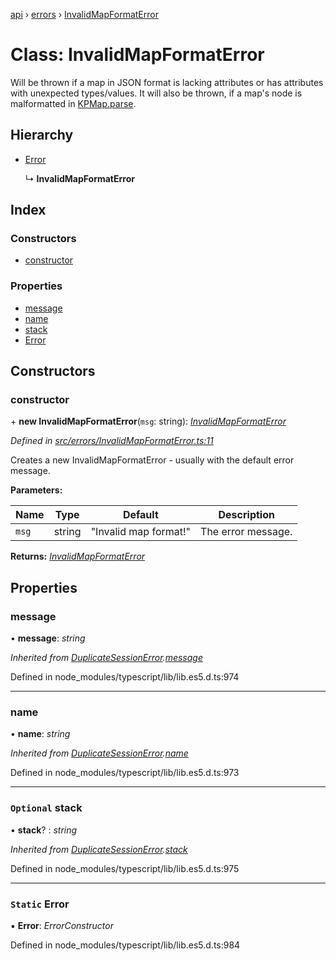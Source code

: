 [api](../README.md) › [errors](../modules/errors.md) › [InvalidMapFormatError](errors.invalidmapformaterror.md)

# Class: InvalidMapFormatError

Will be thrown if a map in JSON format is lacking attributes or has
attributes with unexpected types/values. It will also be thrown, if a map's node
is malformatted in [KPMap.parse](models.kpmap.md#static-parse).

## Hierarchy

* [Error](errors.duplicatesessionerror.md#static-error)

  ↳ **InvalidMapFormatError**

## Index

### Constructors

* [constructor](errors.invalidmapformaterror.md#constructor)

### Properties

* [message](errors.invalidmapformaterror.md#message)
* [name](errors.invalidmapformaterror.md#name)
* [stack](errors.invalidmapformaterror.md#optional-stack)
* [Error](errors.invalidmapformaterror.md#static-error)

## Constructors

###  constructor

\+ **new InvalidMapFormatError**(`msg`: string): *[InvalidMapFormatError](errors.invalidmapformaterror.md)*

*Defined in [src/errors/InvalidMapFormatError.ts:11](https://github.com/KainPlan/api/blob/3eeae78/src/errors/InvalidMapFormatError.ts#L11)*

Creates a new InvalidMapFormatError - usually with the default error message.

**Parameters:**

Name | Type | Default | Description |
------ | ------ | ------ | ------ |
`msg` | string | "Invalid map format!" | The error message.  |

**Returns:** *[InvalidMapFormatError](errors.invalidmapformaterror.md)*

## Properties

###  message

• **message**: *string*

*Inherited from [DuplicateSessionError](errors.duplicatesessionerror.md).[message](errors.duplicatesessionerror.md#message)*

Defined in node_modules/typescript/lib/lib.es5.d.ts:974

___

###  name

• **name**: *string*

*Inherited from [DuplicateSessionError](errors.duplicatesessionerror.md).[name](errors.duplicatesessionerror.md#name)*

Defined in node_modules/typescript/lib/lib.es5.d.ts:973

___

### `Optional` stack

• **stack**? : *string*

*Inherited from [DuplicateSessionError](errors.duplicatesessionerror.md).[stack](errors.duplicatesessionerror.md#optional-stack)*

Defined in node_modules/typescript/lib/lib.es5.d.ts:975

___

### `Static` Error

▪ **Error**: *ErrorConstructor*

Defined in node_modules/typescript/lib/lib.es5.d.ts:984
